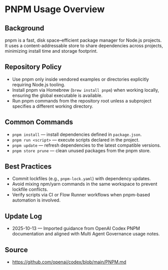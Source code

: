 # PNPM Usage Overview

## Background
pnpm is a fast, disk space–efficient package manager for Node.js projects. It uses a content-addressable store to share dependencies across projects, minimizing install time and storage footprint.

## Repository Policy
- Use pnpm only inside vendored examples or directories explicitly requiring Node.js tooling.
- Install pnpm via Homebrew (`brew install pnpm`) when working locally, ensuring the global executable is available.
- Run pnpm commands from the repository root unless a subproject specifies a different working directory.

## Common Commands
- `pnpm install` — install dependencies defined in `package.json`.
- `pnpm run <script>` — execute scripts declared in the project.
- `pnpm update` — refresh dependencies to the latest compatible versions.
- `pnpm store prune` — clean unused packages from the pnpm store.

## Best Practices
- Commit lockfiles (e.g., `pnpm-lock.yaml`) with dependency updates.
- Avoid mixing npm/yarn commands in the same workspace to prevent lockfile conflicts.
- Verify scripts via CI or Flow Runner workflows when pnpm-based automation is involved.

## Update Log
- 2025-10-13 — Imported guidance from OpenAI Codex PNPM documentation and aligned with Multi Agent Governance usage notes.

## Source
- https://github.com/openai/codex/blob/main/PNPM.md
